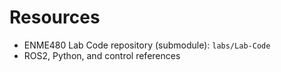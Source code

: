 # Resources

- ENME480 Lab Code repository (submodule): `labs/Lab-Code`
- ROS2, Python, and control references

